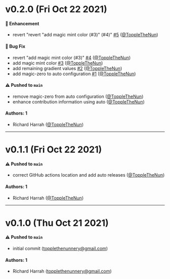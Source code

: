 # v0.2.0 (Fri Oct 22 2021)

#### 🚀 Enhancement

- revert "revert "add magic mint color (#3)" (#4)" [#5](https://github.com/ToppleTheNun/css-library-example/pull/5) ([@ToppleTheNun](https://github.com/ToppleTheNun))

#### 🐛 Bug Fix

- revert "add magic mint color (#3)" [#4](https://github.com/ToppleTheNun/css-library-example/pull/4) ([@ToppleTheNun](https://github.com/ToppleTheNun))
- add magic mint color [#3](https://github.com/ToppleTheNun/css-library-example/pull/3) ([@ToppleTheNun](https://github.com/ToppleTheNun))
- add remaining gradient values [#2](https://github.com/ToppleTheNun/css-library-example/pull/2) ([@ToppleTheNun](https://github.com/ToppleTheNun))
- add magic-zero to auto configuration [#1](https://github.com/ToppleTheNun/css-library-example/pull/1) ([@ToppleTheNun](https://github.com/ToppleTheNun))

#### ⚠️ Pushed to `main`

- remove magic-zero from auto configuration ([@ToppleTheNun](https://github.com/ToppleTheNun))
- enhance contribution information using auto ([@ToppleTheNun](https://github.com/ToppleTheNun))

#### Authors: 1

- Richard Harrah ([@ToppleTheNun](https://github.com/ToppleTheNun))

---

# v0.1.1 (Fri Oct 22 2021)

#### ⚠️ Pushed to `main`

- correct GitHub actions location and add auto releases ([@ToppleTheNun](https://github.com/ToppleTheNun))

#### Authors: 1

- Richard Harrah ([@ToppleTheNun](https://github.com/ToppleTheNun))

---

# v0.1.0 (Thu Oct 21 2021)

#### ⚠️ Pushed to `main`

- initial commit (topplethenunnery@gmail.com)

#### Authors: 1

- Richard Harrah (topplethenunnery@gmail.com)

